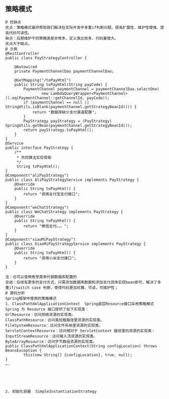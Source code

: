 ## 策略模式
	Ø 优缺点
	优点：策略模式最终帮助我们解决在实际开发中多重if判断问题、提高扩展性、维护性增强、提高代码可读性。
	缺点：后期维护不同策略类是非常多、定义类比较多、代码量增大。
	优点大于缺点。
	Ø 示例
	@RestController
	public class PayStrategyController {
	
	    @Autowired
	    private PaymentChannelDao paymentChannelDao;
	
	    @GetMapping("/toPayHtml")
	    public String toPayHtml(String payCode) {
	        PaymentChannel paymentChannel = paymentChannelDao.selectOne(
	                new LambdaQueryWrapper<PaymentChannel>().eq(PaymentChannel::getChannelId, payCode));
	        if (paymentChannel == null || StringUtils.isBlank(paymentChannel.getStrategyBeanId())) {
	            return "数据库缺少支付渠道配置";
	        }
	        PayStrategy payStrategy = (PayStrategy) SpringUtils.getBean(paymentChannel.getStrategyBeanId());
	        return payStrategy.toPayHtml();
	    }
	}
	@Service
	public interface PayStrategy {
	    /**
	     * 共同算法实现骨架
	     */
	     String toPayHtml();
	}
	@Component("aliPayStrategy")
	public class AliPayStrategyService implements PayStrategy {
	    @Override
	    public String toPayHtml() {
	        return "调用支付宝支付接口";
	    }
	}
	@Component("weChatStrategy")
	public class WeChatStrategy implements PayStrategy {
	    @Override
	    public String toPayHtml() {
	        return "微信支付。。。";
	    }
	}
	@Component("xiaoMiPayStrategy")
	public class XiaoMiPayStrategyService implements PayStrategy {
	    @Override
	    public String toPayHtml() {
	        return "调用小米支付接口";
	    }
	}
	
	注：也可以使用枚举类来代替数据库配置的
	总结：后续有更多的支付方式，只需添加数据库数据和添加支付具体实现bean即可，解决了多重if/switch case 判断，使得代码更加优雅，可读，可维护性；
	Ø 源码分析
	Spring框架中使用的策略模式
	1. ClassPathXmlApplicationContext  Spring底层Resource接口采用策略模式
	Spring 为 Resource 接口提供了如下实现类：
	UrlResource：访问网络资源的实现类。
	ClassPathResource：访问类加载路径里资源的实现类。
	FileSystemResource：访问文件系统里资源的实现类。
	ServletContextResource：访问相对于 ServletContext 路径里的资源的实现类：
	InputStreamResource：访问输入流资源的实现类。
	ByteArrayResource：访问字节数组资源的实现类。
	public ClassPathXmlApplicationContext(String configLocation) throws BeansException {
	        this(new String[] {configLocation}, true, null);
	}
	….
	
	
	
	
	
	2. 初始化容器  SimpleInstantiationStrategy
	
	

